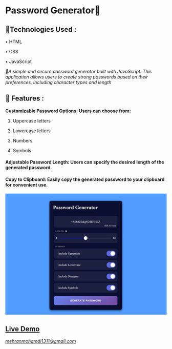# Password Generator🔑

## 🔗Technologies Used :

• HTML

• CSS

• JavaScript


*🔗A simple and secure password generator built with JavaScript. This application allows users to create strong passwords based on their preferences, including character types and length*


## 🔗 Features :

**Customizable Password Options: Users can choose from:**

  1. Uppercase letters

  2.  Lowercase letters

  3.  Numbers

  4. Symbols


####  Adjustable Password Length: Users can specify the desired length of the generated password.

####  Copy to Clipboard: Easily copy the generated password to your clipboard for convenient use.


![passwordGeneratore](./images/img.jpg)

## [Live Demo](https://password-generator-two-omega-77.vercel.app/)

*mehranmohamdi1311@gmail.com*